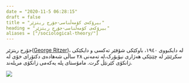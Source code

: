 ```yaml
---
date = "2020-11-5 06:28:15"
draft = false
title = "بیرۆکەی کۆمەڵناسی-جۆرج ریتزێر"
heading = "بیرۆکەی کۆمەڵناسی-جۆرج ریتزێر"
aliases = ["/sociological-theory/"]
---
```


جۆرج ریتزێر([George Ritzer](https://en.wikipedia.org/wiki/George_Ritzer))، لە دایکبووی ١٩٤٠،  باوکێکی شۆفێر تەکسی و دایکێکی سکرێتێر لە چێنێکی هەژاری نیۆیۆرک،لە تەمەنی ٢٨ ساڵی شەهادەی دکتۆرای خۆی لە زانکۆی کێرنێڵ گرت. مامۆستای پلە یەکەمی زانکۆی مریلەند.

![](/book/img/003.png)
